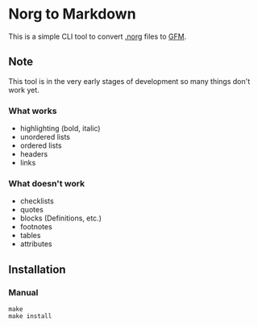 # Norg to Markdown
This is a simple CLI tool to convert [.norg](https://github.com/nvim-neorg/norg-specs/blob/main/1.0-specification.norg) files to [GFM](https://github.github.com/gfm/). 

## Note
This tool is in the very early stages of development so many things don't work yet.

### What works
- highlighting (bold, italic)
- unordered lists
- ordered lists
- headers
- links

### What doesn't work
- checklists
- quotes
- blocks (Definitions, etc.)
- footnotes
- tables
- attributes

## Installation

### Manual
```shell
make  
make install
```
